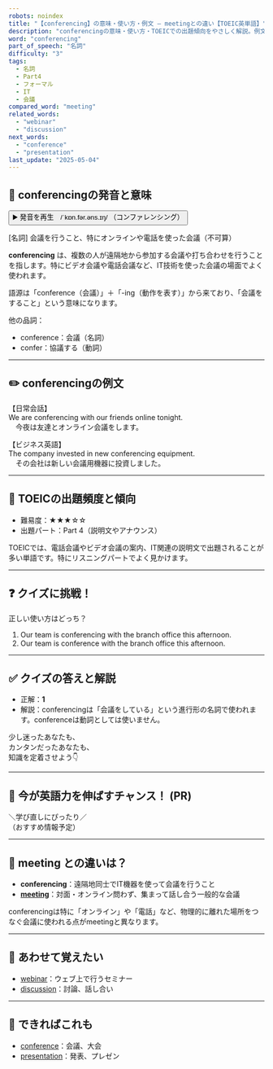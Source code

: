 ```yaml
---
robots: noindex
title: "【conferencing】の意味・使い方・例文 ― meetingとの違い【TOEIC英単語】"
description: "conferencingの意味・使い方・TOEICでの出題傾向をやさしく解説。例文・クイズ付きでmeetingとの違いもわかりやすく学べます。"
word: "conferencing"
part_of_speech: "名詞"
difficulty: "3"
tags:
  - 名詞
  - Part4
  - フォーマル
  - IT
  - 会議
compared_word: "meeting"
related_words:
  - "webinar"
  - "discussion"
next_words:
  - "conference"
  - "presentation"
last_update: "2025-05-04"
---
```


## 🔰 conferencingの発音と意味

<button class="play-audio" onclick="playTTS('conferencing')">
  <span class="play-audio-main">
    ▶️ 発音を再生　/ˈkɒn.fər.əns.ɪŋ/
  </span>
  <span class="play-audio-sub">
    （コンファレンシング）
  </span>
</button>

[名詞] 会議を行うこと、特にオンラインや電話を使った会議（不可算）

**conferencing** は、複数の人が遠隔地から参加する会議や打ち合わせを行うことを指します。特にビデオ会議や電話会議など、IT技術を使った会議の場面でよく使われます。

語源は「conference（会議）」＋「-ing（動作を表す）」から来ており、「会議をすること」という意味になります。

他の品詞：  
- conference：会議（名詞）
- confer：協議する（動詞）

---

## ✏️ conferencingの例文

【日常会話】  
We are conferencing with our friends online tonight.  
　今夜は友達とオンライン会議をします。

【ビジネス英語】  
The company invested in new conferencing equipment.  
　その会社は新しい会議用機器に投資しました。

---

## 🎯 TOEICの出題頻度と傾向

- 難易度：★★★☆☆
- 出題パート：Part 4（説明文やアナウンス）

TOEICでは、電話会議やビデオ会議の案内、IT関連の説明文で出題されることが多い単語です。特にリスニングパートでよく見かけます。

---

## ❓ クイズに挑戦！

正しい使い方はどっち？

1. Our team is conferencing with the branch office this afternoon.  
2. Our team is conference with the branch office this afternoon.

---

## ✅ クイズの答えと解説

- 正解：**1**
- 解説：conferencingは「会議をしている」という進行形の名詞で使われます。conferenceは動詞としては使いません。

少し迷ったあなたも、  
カンタンだったあなたも、  
知識を定着させよう👇️

---

## 🚀 今が英語力を伸ばすチャンス！ (PR)

<div class="info-center">
＼学び直しにぴったり／<br>  
（おすすめ情報予定）
</div>

---

## 🤔  meeting との違いは？

- **conferencing**：遠隔地同士でIT機器を使って会議を行うこと
- **[meeting](/meeting)**：対面・オンライン問わず、集まって話し合う一般的な会議

conferencingは特に「オンライン」や「電話」など、物理的に離れた場所をつなぐ会議に使われる点がmeetingと異なります。

---

## 🧩 あわせて覚えたい

- [webinar](/webinar)：ウェブ上で行うセミナー
- [discussion](/discussion)：討論、話し合い

---

## 📖 できればこれも

- [conference](/conference)：会議、大会
- [presentation](/presentation)：発表、プレゼン

<!-- cvid: aid10_bid41 -->
